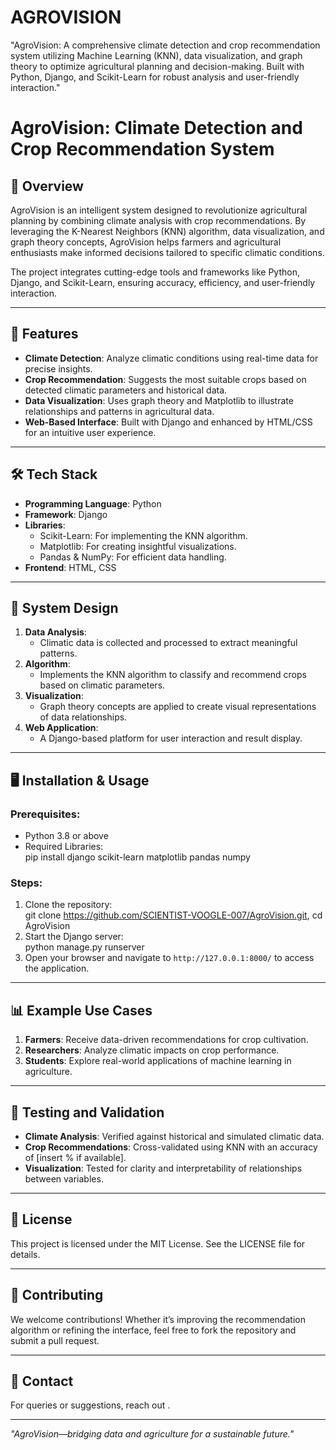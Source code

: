 # AGROVISION
"AgroVision: A comprehensive climate detection and crop recommendation system utilizing Machine Learning (KNN), data visualization, and graph theory to optimize agricultural planning and decision-making. Built with Python, Django, and Scikit-Learn for robust analysis and user-friendly interaction."

# AgroVision: Climate Detection and Crop Recommendation System  

## 🌟 Overview  
AgroVision is an intelligent system designed to revolutionize agricultural planning by combining climate analysis with crop recommendations. By leveraging the K-Nearest Neighbors (KNN) algorithm, data visualization, and graph theory concepts, AgroVision helps farmers and agricultural enthusiasts make informed decisions tailored to specific climatic conditions.  

The project integrates cutting-edge tools and frameworks like Python, Django, and Scikit-Learn, ensuring accuracy, efficiency, and user-friendly interaction.  

---

## 🎯 Features  
- **Climate Detection**: Analyze climatic conditions using real-time data for precise insights.  
- **Crop Recommendation**: Suggests the most suitable crops based on detected climatic parameters and historical data.  
- **Data Visualization**: Uses graph theory and Matplotlib to illustrate relationships and patterns in agricultural data.  
- **Web-Based Interface**: Built with Django and enhanced by HTML/CSS for an intuitive user experience.  

---

## 🛠️ Tech Stack  
- **Programming Language**: Python  
- **Framework**: Django  
- **Libraries**:  
  - Scikit-Learn: For implementing the KNN algorithm.  
  - Matplotlib: For creating insightful visualizations.  
  - Pandas & NumPy: For efficient data handling.  
- **Frontend**: HTML, CSS  

---

## 📐 System Design  
1. **Data Analysis**:  
   - Climatic data is collected and processed to extract meaningful patterns.  
2. **Algorithm**:  
   - Implements the KNN algorithm to classify and recommend crops based on climatic parameters.  
3. **Visualization**:  
   - Graph theory concepts are applied to create visual representations of data relationships.  
4. **Web Application**:  
   - A Django-based platform for user interaction and result display.  

---

## 🖥️ Installation & Usage  
### Prerequisites:  
- Python 3.8 or above  
- Required Libraries:  
pip install django scikit-learn matplotlib pandas numpy

### Steps:  
1. Clone the repository:  
git clone https://github.com/SCIENTIST-VOOGLE-007/AgroVision.git, 
cd AgroVision
3. Start the Django server:  
python manage.py runserver
4. Open your browser and navigate to `http://127.0.0.1:8000/` to access the application.  

---

## 📊 Example Use Cases  
1. **Farmers**: Receive data-driven recommendations for crop cultivation.  
2. **Researchers**: Analyze climatic impacts on crop performance.  
3. **Students**: Explore real-world applications of machine learning in agriculture.  

---

## 🧪 Testing and Validation  
- **Climate Analysis**: Verified against historical and simulated climatic data.  
- **Crop Recommendations**: Cross-validated using KNN with an accuracy of [insert % if available].  
- **Visualization**: Tested for clarity and interpretability of relationships between variables.  

---

## 📄 License  
This project is licensed under the MIT License. See the LICENSE file for details.  

---

## 🤝 Contributing  
We welcome contributions! Whether it’s improving the recommendation algorithm or refining the interface, feel free to fork the repository and submit a pull request.  

---

## 📧 Contact  
For queries or suggestions, reach out .  

---

*"AgroVision—bridging data and agriculture for a sustainable future."*  


